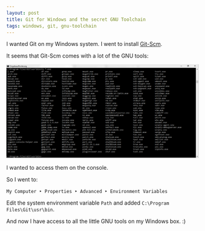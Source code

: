 ```yaml
---
layout: post
title: Git for Windows and the secret GNU Toolchain
tags: windows, git, gnu-toolchain
---
```


I wanted Git on my Windows system. I went to install [Git-Scm](https://git-scm.com/).

It seems that Git-Scm comes with a lot of the GNU tools:

![Eingabeaufforderung](https://github.com/ikem-krueger/ikem-krueger.github.io/raw/master/_posts/2017-10-9-git-for-windows-and-the-secret-gnu-toolchain/git-gnu-tools.png)

I wanted to access them on the console.

So I went to:

```
My Computer ‣ Properties ‣ Advanced ‣ Environment Variables
```

Edit the system environment variable `Path` and added `C:\Program Files\Git\usr\bin`.

And now I have access to all the little GNU tools on my Windows box. :)
